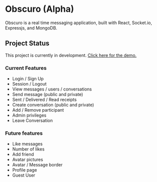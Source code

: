 # Obscuro (Alpha)
Obscuro is a real time messaging application, built with React, Socket.io, Expressjs, and MongoDB.

## Project Status
This project is currently in development.
[Click here for the demo.](https://obscuro.herokuapp.com)

### Current Features
* Login / Sign Up
* Session / Logout
* View messages / users / conversations
* Send message (public and private)
* Sent / Delivered / Read receipts
* Create conversation (public and private)
* Add / Remove participant
* Admin privileges
* Leave Conversation

### Future features
- Like messages
- Number of likes
- Add friend
- Avatar pictures
- Avatar / Message border
- Profile page
- Guest User
